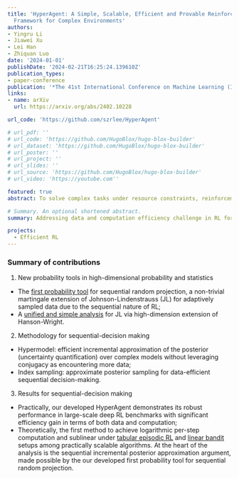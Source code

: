```yaml
---
title: 'HyperAgent: A Simple, Scalable, Efficient and Provable Reinforcement Learning
  Framework for Complex Environments'
authors:
- Yingru Li
- Jiawei Xu
- Lei Han
- Zhiquan Luo
date: '2024-01-01'
publishDate: '2024-02-21T16:25:24.139610Z'
publication_types:
- paper-conference
publication: '*The 41st International Conference on Machine Learning (ICML)*'
links:
- name: arXiv
  url: https://arxiv.org/abs/2402.10228

url_code: 'https://github.com/szrlee/HyperAgent'

# url_pdf: ''
# url_code: 'https://github.com/HugoBlox/hugo-blox-builder'
# url_dataset: 'https://github.com/HugoBlox/hugo-blox-builder'
# url_poster: ''
# url_project: ''
# url_slides: ''
# url_source: 'https://github.com/HugoBlox/hugo-blox-builder'
# url_video: 'https://youtube.com''

featured: true
abstract: To solve complex tasks under resource constraints, reinforcement learning (RL) agents need to be simple, efficient, and scalable with (1) large state space and (2) increasingly accumulated data of interactions. We propose the HyperAgent, a RL framework with hypermodel, index sampling schemes and incremental update mechanism, enabling computation-efficient sequential posterior approximation and data-efficient action selection under general value function approximation beyond conjugacy. The implementation of HyperAgent is simple as it only adds one module and one line of code additional to DDQN. Practically, HyperAgent demonstrates its robust performance in large-scale deep RL benchmarks with significant efficiency gain in terms of both data and computation. Theoretically, among the practically scalable algorithms, HyperAgent is the first method to achieve provably scalable per-step computational complexity as well as sublinear regret under tabular RL. The core of our theoretical analysis is the sequential posterior approximation argument, made possible by the first analytical tool for sequential random projection, a non-trivial martingale extension of the Johnson-Lindenstrauss lemma. This work bridges the theoretical and practical realms of RL, establishing a new benchmark for RL algorithm design.

# Summary. An optional shortened abstract.
summary: Addressing data and computation efficiency challenge in RL for real-world problems with theoretical advancements and practical algorithm designs.(1) Theoretically, we demonstrate exponential improvements in per-step computation complexity; (2) Empirically, HyperAgent has significant practical efficiency gains, particularly in deep RL benchmarks.

projects:
  - Efficient RL
---
```


### Summary of contributions

1. New probability tools in high-dimensional probability and statistics
- The [first probability tool](/publication/li-2024-probability) for sequential random projection, a non-trivial martingale extension of Johnson-Lindenstrauss (JL) for adaptively sampled data due to the sequential nature of RL;
- A [unified and simple analysis](/publication/li-2024-simple) for JL via high-dimension extension of Hanson-Wright.

2. Methodology for sequential-decision making
- Hypermodel: efficient incremental approximation of the posterior (uncertainty quantification) over complex models without leveraging conjugacy as encountering more data;
- Index sampling: approximate posterior sampling for data-efficient sequential decision-making.

3. Results for sequential-decision making
- Practically, our developed HyperAgent demonstrates its robust performance in large-scale deep RL benchmarks with significant efficiency gain in terms of both data and computation;
- Theoretically, the first method to achieve logarithmic per-step computation and sublinear under [tabular episodic RL](https://arxiv.org/abs/2402.10228) and [linear bandit](/publication/li-2024-approximate/) setups among practically scalable algorithms. At the heart of the analysis is the sequential incremental posterior approximation argument, made possible by the our developed first probability tool for sequential random projection.